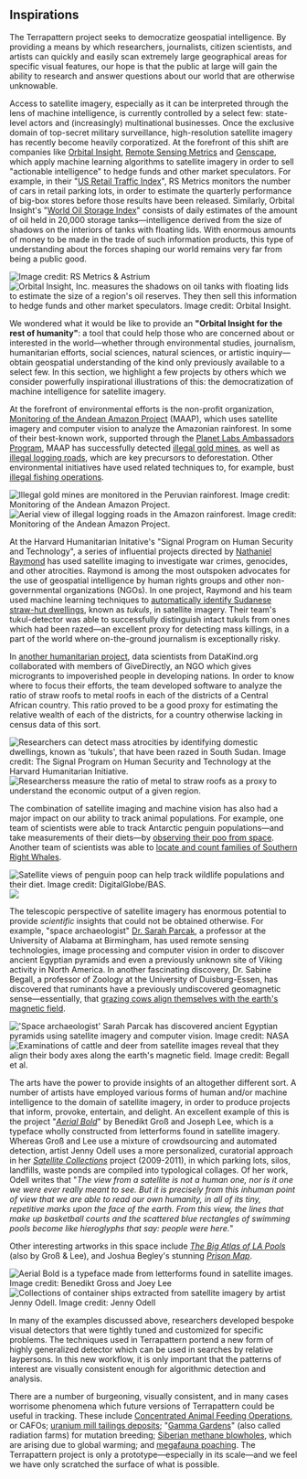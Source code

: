 ## Inspirations

The Terrapattern project seeks to democratize geospatial intelligence. By providing a means by which researchers, journalists, citizen scientists, and artists can quickly and easily scan extremely large geographical areas for specific visual features, our hope is that the public at large will gain the ability to research and answer questions about our world that are otherwise unknowable. 

Access to satellite imagery, especially as it can be interpreted through the lens of machine intelligence, is currently controlled by a select few: state-level actors and (increasingly) multinational businesses. Once the exclusive domain of top-secret military surveillance, high-resolution satellite imagery has recently become heavily corporatized. At the forefront of this shift are companies like [Orbital Insight](https://orbitalinsight.com/), [Remote Sensing Metrics](https://www.rsmetrics.com/) and [Genscape](http://www.genscape.com/), which apply machine learning algorithms to satellite imagery in order to sell "actionable intelligence" to hedge funds and other market speculators. For example, in their "[US Retail Traffic Index](https://orbitalinsight.com/solutions/us-retail-traffic-indices/)", RS Metrics monitors the number of cars in retail parking lots, in order to estimate the quarterly performance of big-box stores before those results have been released. Similarly, Orbital Insight's "[World Oil Storage Index](https://orbitalinsight.com/solutions/world-oil-storage-index/)" consists of daily estimates of the amount of oil held in 20,000 storage tanks&mdash;intelligence derived from the size of shadows on the interiors of tanks with floating lids. With enormous amounts of money to be made in the trade of such information products, this type of understanding about the forces shaping our world remains very far from being a public good.


<div class="container about-images">
    <div class="row">
        <div class="col-md-5 col-md-offset-1">
        	<img class="img-responsive" src="images/16x9_parking_lots_astrium.jpg" alt=" Image credit: RS Metrics & Astrium"/>
        </div>
        <div class="col-md-5">
        	<img class="img-responsive" src="images/16x9_oil_tanks_orbital_insight.jpg" alt="Orbital Insight, Inc. measures the shadows on oil tanks with floating lids to estimate the size of a region's oil reserves. They then sell this information to hedge funds and other market speculators. Image credit: Orbital Insight." />
        </div>
        <div class="col-md-1">
        </div>
    </div>
</div>


We wondered what it would be like to provide an **"Orbital Insight for the rest of humanity"**: a tool that could help those who are concerned about or interested in the world&mdash;whether through environmental studies, journalism, humanitarian efforts, social sciences, natural sciences, or artistic inquiry&mdash;obtain geospatial understanding of the kind only previously available to a select few. In this section, we highlight a few projects by others which we consider powerfully inspirational illustrations of this: the democratization of machine intelligence for satellite imagery.

At the forefront of environmental efforts is the non-profit organization, [Monitoring of the Andean Amazon Project](http://maaproject.org/en/) (MAAP), which uses satellite imagery and computer vision to analyze the Amazonian rainforest. In some of their best-known work, supported through the [Planet Labs Ambassadors Program](https://www.planet.com/impact/), MAAP has successfully detected [illegal gold mines](http://maaproject.org/2016/invasion-tambopata-3/), as well as [illegal logging roads](http://maaproject.org/2015/maap18-logroads/), which are key precursors to deforestation. Other environmental initiatives have used related techniques to, for example, bust [illegal fishing operations](http://news.nationalgeographic.com/2015/06/150615-skytruth-pirate-fishing-illegal-big-data-ocean-conservation/).

<div class="container about-images">
    <div class="row">
        <div class="col-md-5 col-md-offset-1">
			<img class="img-responsive" src="images/16x9_illegal_gold_mine_aca.jpg" alt="Illegal gold mines are monitored in the Peruvian rainforest. Image credit: Monitoring of the Andean Amazon Project."/>
        </div>
        <div class="col-md-5">
        	<img class="img-responsive" src="images/16x9_illegal_logging_roads_maap.jpg" alt="Aerial view of illegal logging roads in the Amazon rainforest. Image credit: Monitoring of the Andean Amazon Project." />
        </div>
        <div class="col-md-1">
        </div>
    </div>
</div>

At the Harvard Humanitarian Initative's "Signal Program on Human Security and Technology", a series of influential projects directed by [Nathaniel Raymond](https://en.wikipedia.org/wiki/Nathaniel_Raymond) has used satellite imaging to investigate war crimes, genocides, and other atrocities. Raymond is among the most outspoken advocates for the use of geospatial intelligence by human rights groups and other non-governmental organizations (NGOs). In one project, Raymond and his team used machine learning techniques to [automatically identify Sudanese straw-hut dwellings](http://hhi.harvard.edu/sites/default/files/publications/siig_ii_burned_tukuls_3.pdf), known as *tukuls*, in satellite imagery. Their team's tukul-detector was able to successfully distinguish intact tukuls from ones which had been razed&mdash;an excellent proxy for detecting mass killings, in a part of the world where on-the-ground journalism is exceptionally risky.

In [another humanitarian project](http://krvarshney.github.io/pubs/AbelsonVS_kdd2014.pdf), data scientists from DataKind.org collaborated with members of GiveDirectly, an NGO which gives microgrants to impoverished people in developing nations. In order to know where to focus their efforts, the team developed software to analyze the ratio of straw roofs to metal roofs in each of the districts of a Central African country. This ratio proved to be a good proxy for estimating the relative wealth of each of the districts, for a country otherwise lacking in census data of this sort. 


<div class="container about-images">
    <div class="row">
        <div class="col-md-5 col-md-offset-1">
			<img class="img-responsive" src="images/16x9_tukul_detector_hhi.jpg" alt="Researchers can detect mass atrocities by identifying domestic dwellings, known as 'tukuls', that have been razed in South Sudan. Image credit: The Signal Program on Human Security and Technology at the Harvard Humanitarian Initiative." />
        </div>
        <div class="col-md-5">
			<img class="img-responsive" src="images/16x9_datakind.jpg" alt="Researcherss measure the ratio of metal to straw roofs as a proxy to understand the economic output of a given region." />
        </div>
        <div class="col-md-1">
        </div>
    </div>
</div>

The combination of satellite imaging and machine vision has also had a major impact on our ability to track animal populations. For example, one team of scientists were able to track Antarctic penguin populations&mdash;and take measurements of their diets&mdash;by [observing their poo from space](http://www.bbc.com/earth/story/20141210-surprising-use-of-penguin-poo). Another team of scientists was able to [locate and count families of Southern Right Whales](http://journals.plos.org/plosone/article?id=10.1371/journal.pone.0088655). 

<div class="container about-images">
    <div class="row">
        <div class="col-md-5 col-md-offset-1">
<img class="img-responsive" src="images/16x9_penguin_poop_digitalglobe.jpg" alt="Satellite views of penguin poop can help track wildlife populations and their diet. Image credit: DigitalGlobe/BAS." />
        </div>
        <div class="col-md-5">
<img class="img-responsive" src="images/16x9_right_whales_fretwell.jpg" "Processed satellite images of southern right whales. Image credit: Peter Fretwell et al." />
        </div>
        <div class="col-md-1">
        </div>
    </div>
</div>

The telescopic perspective of satellite imagery has enormous potential to provide *scientific* insights that could not be obtained otherwise.  For example, "space archaeologist" [Dr. Sarah Parcak](http://www.wired.co.uk/magazine/archive/2014/12/start/scanning-the-past), a professor at the University of Alabama at Birmingham, has used remote sensing technologies, image processing and computer vision in order to discover ancient Egyptian pyramids and even a previously unknown site of Viking activity in North America. In another fascinating discovery, Dr. Sabine Begall, a professor of Zoology at the University of Duisburg-Essen, has discovered that ruminants have a previously undiscovered geomagnetic sense&mdash;essentially, that [grazing cows align themselves with the earth's magnetic field](http://www.pnas.org/content/early/2008/08/22/0803650105). 


<div class="container about-images">
    <div class="row">
        <div class="col-md-5 col-md-offset-1">
<img class="img-responsive" src="images/16x9_parcak_space_archaeology_nasa.jpg" alt="'Space archaeologist' Sarah Parcak has discovered ancient Egyptian pyramids using satellite imagery and computer vision. Image credit: NASA" />
        </div>
        <div class="col-md-5">
<img class="img-responsive" src="images/16x9_magnetic_deer_alignment_begall.png" alt="Examinations of cattle and deer from satellite images reveal that they align their body axes along the earth's magnetic field. Image credit: Begall et al." />
        </div>
        <div class="col-md-1">
        </div>
    </div>
</div>

The arts have the power to provide insights of an altogether different sort.  A number of artists have employed various forms of human and/or machine intelligence to the domain of satellite imagery, in order to produce projects that inform, provoke, entertain, and delight. An excellent example of this is the project "[*Aerial Bold*](http://type.aerial-bold.com/tw/)" by Benedikt Gro&#223; and Joseph Lee, which is a typeface wholly constructed from letterforms found in satellite imagery. Whereas Gro&#223; and Lee use a mixture of crowdsourcing and automated detection, artist Jenny Odell uses a more personalized, curatorial approach in her [*Satellite Collections*](http://www.jennyodell.com/satellite.html) project (2009-2011), in which parking lots, silos, landfills, waste ponds are compiled into typological collages. Of her work, Odell writes that "*The view from a satellite is not a human one, nor is it one we were ever really meant to see. But it is precisely from this inhuman point of view that we are able to read our own humanity, in all of its tiny, repetitive marks upon the face of the earth. From this view, the lines that make up basketball courts and the scattered blue rectangles of swimming pools become like hieroglyphs that say: people were here.*"

Other interesting artworks in this space include [*The Big Atlas of LA Pools*](http://benedikt-gross.de/log/2013/06/the-big-atlas-of-la-pools/) (also by Gro&#223; & Lee), and Joshua Begley's stunning [*Prison Map*](http://prisonmap.com).


<div class="container about-images">
    <div class="row">
        <div class="col-md-5 col-md-offset-1">
<img class="img-responsive" src="images/16x9_aerial_bold_benedikt_gross.jpg" alt="Aerial Bold is a typeface made from letterforms found in satellite images. Image credit: Benedikt Gross and Joey Lee" />
        </div>
        <div class="col-md-5">
<img class="img-responsive" src="images/16x9_odell_container_ships.jpg" alt="Collections of container ships extracted from satellite imagery by artist Jenny Odell. Image credit: Jenny Odell" />
        </div>
        <div class="col-md-1">
        </div>
    </div>
</div>

In many of the examples discussed above, researchers developed bespoke visual detectors that were tightly tuned and customized for specific problems. The techniques used in Terrapattern portend a new form of highly generalized detector which can be used in searches by relative laypersons. In this new workflow, it is only important that the patterns of interest are visually consistent enough for algorithmic detection and analysis.

There are a number of burgeoning, visually consistent, and in many cases worrisome phenomena which future versions of Terrapattern could be useful in tracking. These include [Concentrated Animal Feeding Operations](http://www.wired.com/2013/09/mishka-henner-factory-farms/), or CAFOs; [uranium mill tailings deposits](http://clui.org/ludb/site/ambrosia-lake-uranium-tailings-pile); "[Gamma Gardens](http://pruned.blogspot.com/2011/04/atomic-gardens.html)" (also called radiation farms) for mutation breeding; [Siberian methane blowholes](http://news.nationalgeographic.com/news/2015/02/150227-siberia-mystery-holes-craters-pingos-methane-hydrates-science/), which are arising due to global warming; and [megafauna poaching](http://news.nationalgeographic.com/news/2014/08/140818-elephants-africa-poaching-cites-census/). The Terrapattern project is only a prototype&mdash;especially in its scale&mdash;and we feel we have only scratched the surface of what is possible. 